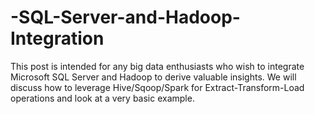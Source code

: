 # -SQL-Server-and-Hadoop-Integration
This post is intended for any big data enthusiasts who wish to integrate Microsoft SQL Server and Hadoop to derive valuable insights. We will discuss how to leverage Hive/Sqoop/Spark for Extract-Transform-Load operations and look at a very basic example.
